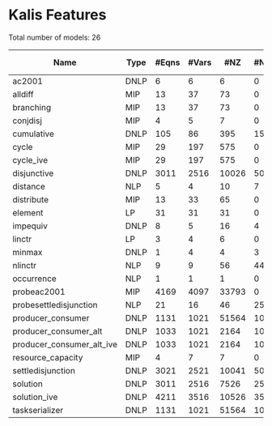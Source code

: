 #  Kalis Features


Total number of models:   26

| Name                      | Type | #Eqns | #Vars | #NZ   | #NNZ | Bestknown Objective |
|---------------------------|------|-------|-------|-------|------|---------------------|
| ac2001                    | DNLP | 6     | 6     | 6     | 0    | 1.00000000          |
| alldiff                   | MIP  | 13    | 37    | 73    | 0    | 1.00000000          |
| branching                 | MIP  | 13    | 37    | 73    | 0    | 1.00000000          |
| conjdisj                  | MIP  | 4     | 5     | 7     | 0    | 1.00000000          |
| cumulative                | DNLP | 105   | 86    | 395   | 150  | 17.00000000         |
| cycle                     | MIP  | 29    | 197   | 575   | 0    | 2667.00000000       |
| cycle_ive                 | MIP  | 29    | 197   | 575   | 0    | 2667.00000000       |
| disjunctive               | DNLP | 3011  | 2516  | 10026 | 5005 | 43.00000000         |
| distance                  | NLP  | 5     | 4     | 10    | 7    | 5.00000000          |
| distribute                | MIP  | 13    | 33    | 65    | 0    | 1.00000000          |
| element                   | LP   | 31    | 31    | 31    | 0    | 1.00000000          |
| impequiv                  | DNLP | 8     | 5     | 16    | 4    | 1.00000000          |
| linctr                    | LP   | 3     | 4     | 6     | 0    | 25.00000000         |
| minmax                    | DNLP | 1     | 4     | 4     | 3    | 10.00000000         |
| nlinctr                   | NLP  | 9     | 9     | 56    | 44   | 1.00000000          |
| occurrence                | NLP  | 1     | 1     | 1     | 0    | 1.00000000          |
| probeac2001               | MIP  | 4169  | 4097  | 33793 | 0    | 1.00000000          |
| probesettledisjunction    | NLP  | 21    | 16    | 46    | 25   | 71.00000001         |
| producer_consumer         | DNLP | 1131  | 1021  | 51564 | 1000 | 23.00000000         |
| producer_consumer_alt     | DNLP | 1033  | 1021  | 2164  | 1000 | 2.17077921          |
| producer_consumer_alt_ive | DNLP | 1033  | 1021  | 2164  | 1000 | 2.17077921          |
| resource_capacity         | MIP  | 4     | 7     | 7     | 0    | 1.00000000          |
| settledisjunction         | DNLP | 3021  | 2521  | 10041 | 5005 | 43.00000000         |
| solution                  | DNLP | 3011  | 2516  | 7526  | 2505 | 43.00000000         |
| solution_ive              | DNLP | 4211  | 3516  | 10526 | 3505 | 263.00000000        |
| taskserializer            | DNLP | 1131  | 1021  | 51564 | 1000 | 23.00000000         |